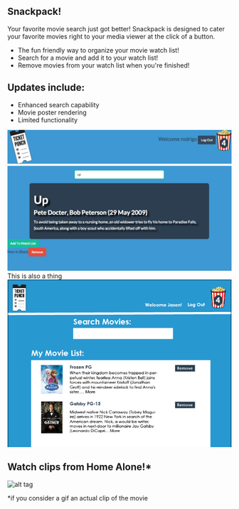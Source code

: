 ## Snackpack!
Your favorite movie search just got better! Snackpack is designed to cater your favorite movies right to your media viewer at the click of a button.
- The fun friendly way to organize your movie watch list!
- Search for a movie and add it to your watch list!
- Remove movies from your watch list when you're finished!

## Updates include:
- Enhanced search capability
- Movie poster rendering
- Limited functionality

![ScreenShot](app/assets/images/search.png)
This is also a thing
![ScreenShot](app/assets/images/search2.png)

## Watch clips from Home Alone!*


![alt tag](http://media.giphy.com/media/YnOQrnkKjCZdC/giphy.gif)

*if you consider a gif an actual clip of the movie
